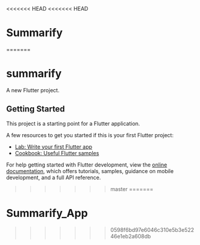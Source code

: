 <<<<<<< HEAD
<<<<<<< HEAD
# Summarify
=======
# summarify

A new Flutter project.

## Getting Started

This project is a starting point for a Flutter application.

A few resources to get you started if this is your first Flutter project:

- [Lab: Write your first Flutter app](https://docs.flutter.dev/get-started/codelab)
- [Cookbook: Useful Flutter samples](https://docs.flutter.dev/cookbook)

For help getting started with Flutter development, view the
[online documentation](https://docs.flutter.dev/), which offers tutorials,
samples, guidance on mobile development, and a full API reference.
>>>>>>> master
=======
# Summarify_App
>>>>>>> 0598f6bd97e6046c310e5b3e52246e1eb2a608db
